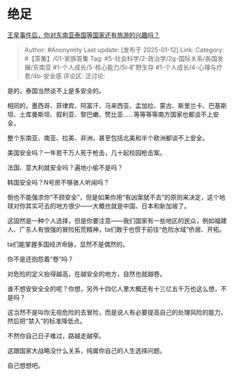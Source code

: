 # 绝足
[王星事件后，你对东南亚泰国等国家还有旅游的兴趣吗？](https://www.zhihu.com/question/9000070522/answer/77138843408)

> Author: #Anonymity
> Last update: [发布于 2025-01-12]
> Link:
> Category: #【答集】/01-家族答集 
> Tag: #5-社会科学/2-政治学/2g-国际关系/各国发展/东南亚 #1-个人成长/5-核心能力/5i-旷野生存 #1-个人成长/4-心理与疗愈/4b-安全感 
> 评论区:
> 泛讨论:
  
是的，泰国当然谈不上是多安全的。

相同的，墨西哥、菲律宾、阿富汗、马来西亚、孟加拉、蒙古、斯里兰卡、巴基斯坦、土库曼斯坦、叙利亚、黎巴嫩、赞比亚……等等等等南方国家也都谈不上安全，

整个东南亚、南亚、拉美、非洲，甚至包括北美和半个欧洲都谈不上安全。

美国安全吗？一年若干万人死于枪击，几十起校园枪击案。

法国、意大利就安全吗？遍地小偷不是吗？

韩国安全吗？N号房不够骇人听闻吗？

倒也不能强求你“不顾安全”，但是如果你用“有凶案就不去”的原则来决定，这个地球对你其实可去的地方很少——大概也就是中国、日本和新加坡了。

这固然是一种个人选择，但是你要注意——我们国家有一些地区的民众，例如福建人、广东人有很强的冒险拓荒精神，ta们敢于也惯于前往“危险水域”侨居、开拓。

ta们能掌握多国经济命脉，显然不是偶然的。

你不是还抱怨着“卷”吗？

对危险的定义抬得越高，在越安全的地方，自然也就越卷。

谁不想安安全全的呢？你想，另外十四亿人里大概还有十三亿五千万也这么想，不是吗？

这当然不是叫你无视危险的去冒险，而是说人有必要提高自己的处理风险的能力，然后把“禁入”的标准降低点。

不然你自己日子难过，路越走越窄。

这跟国家大战略没什么关系，纯属你自己的人生选择问题。

自己想想吧。
